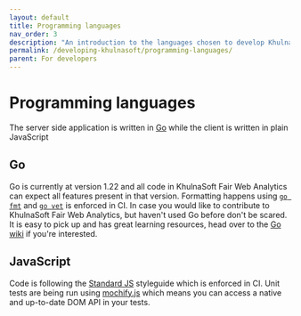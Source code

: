 ```yaml
---
layout: default
title: Programming languages
nav_order: 3
description: "An introduction to the languages chosen to develop KhulnaSoft Fair Web Analytics."
permalink: /developing-khulnasoft/programming-languages/
parent: For developers
---
```


<!--
Copyright 2020 - KhulnaSoft Authors <admin@khulnasoft.com>
SPDX-License-Identifier: Apache-2.0
-->

# Programming languages

The server side application is written in [Go][golang] while the client is written in plain JavaScript

[golang]: https://golang.org

## Go

Go is currently at version 1.22 and all code in KhulnaSoft Fair Web Analytics can expect all features present in that version. Formatting happens using [`go fmt`][fmt] and [`go vet`][vet] is enforced in CI. In case you would like to contribute to KhulnaSoft Fair Web Analytics, but haven't used Go before don't be scared. It is easy to pick up and has great learning resources, head over to the [Go wiki][wiki] if you're interested.

[fmt]: https://blog.golang.org/go-fmt-your-code
[vet]: https://golang.org/cmd/vet/
[wiki]: https://github.com/golang/go/wiki

## JavaScript

Code is following the [Standard JS][standard] styleguide which is enforced in CI. Unit tests are being run using [mochify.js][mochify] which means you can access a native and up-to-date DOM API in your tests.

[babel]: https://babeljs.io/
[standard]: https://standardjs.com/
[mochify]: https://github.com/mantoni/mochify.js
[nanohtml]: https://github.com/choojs/nanohtml
